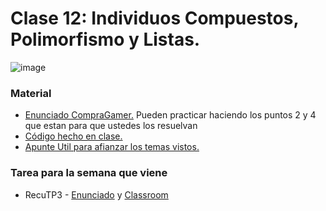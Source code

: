 # Clase 12: Individuos Compuestos, Polimorfismo y Listas.
![image](https://github.com/user-attachments/assets/108318eb-a081-485f-8247-0044fe7a0467)

### Material 
- [Enunciado CompraGamer.](https://docs.google.com/document/d/1dxgEi07C3sbR8vcTsWSPdXpK_r4FjGg0grwQyWgdwQA/edit?tab=t.0) Pueden practicar haciendo los puntos 2 y 4 que estan para que ustedes los resuelvan 
- [Código hecho en clase.]()
- [Apunte Util para afianzar los temas vistos.](https://docs.google.com/document/d/1I8Xvss7LBuUjV-GGiag7C8d9wa3vUB6B37Qi4LG-ts0/edit?tab=t.0)


### Tarea para la semana que viene
- RecuTP3 - [Enunciado](https://docs.google.com/document/d/18VMNw0u0B58TFfxaMtYdXV4ZQOUEAWL87HAP8K1jKLs/edit?tab=t.0#heading=h.oit40igazgjk) y [Classroom](https://www.google.com/url?q=https://classroom.github.com/a/5MP-cLqI&sa=D&source=editors&ust=1750834511216531&usg=AOvVaw3gVIzPUcGpQysVtBjyYWyW)
